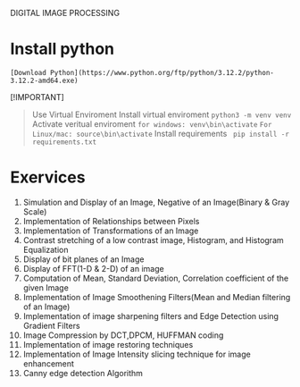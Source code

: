 DIGITAL IMAGE PROCESSING
# Install python
    [Download Python](https://www.python.org/ftp/python/3.12.2/python-3.12.2-amd64.exe)
[!IMPORTANT]
> Use Virtual Enviroment
> Install virtual enviroment 
    ` python3 -m venv venv `
> Activate veritual enviroment
    `for windows: venv\bin\activate`
    `For Linux/mac: source\bin\activate`
> Install requirements
    ` pip install -r requirements.txt`

# Exervices 
1. Simulation and Display of an Image, Negative of an Image(Binary & Gray Scale)
2. Implementation of Relationships between Pixels
3. Implementation of Transformations of an Image
4. Contrast stretching of a low contrast image, Histogram, and Histogram Equalization
5. Display of bit planes of an Image
6. Display of FFT(1-D & 2-D) of an image
7. Computation of Mean, Standard Deviation, Correlation coefficient of the given Image
8. Implementation of Image Smoothening Filters(Mean and Median filtering of an Image)
9. Implementation of image sharpening filters and Edge Detection using Gradient Filters
10. Image Compression by DCT,DPCM, HUFFMAN coding
11. Implementation of image restoring techniques
12. Implementation of Image Intensity slicing technique for image enhancement
13. Canny edge detection Algorithm